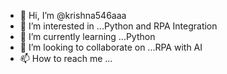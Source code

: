 - 👋 Hi, I’m @krishna546aaa
- 👀 I’m interested in ...Python and RPA Integration
- 🌱 I’m currently learning ...Python
- 💞️ I’m looking to collaborate on ...RPA with AI
- 📫 How to reach me ...

<!---
krishna546aaa/krishna546aaa is a ✨ special ✨ repository because its `README.md` (this file) appears on your GitHub profile.
You can click the Preview link to take a look at your changes.
--->
